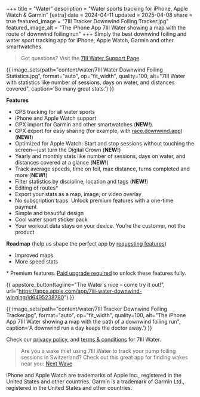 +++
title = "Water"
description = "Water sports tracking for iPhone, Apple Watch & Garmin"
[extra]
date = 2024-04-11
updated = 2025-04-08
share = true
featured_image = "7III Tracker Downwind Foiling Tracker.jpg"
featured_image_alt = "The iPhone App 7III Water showing a map with the route of downwind foiling run"
+++
Simply the best downwind foiling and water sport tracking app for iPhone, Apple Watch, Garmin and other smartwatches.  

>Got questions? Visit the [7III Water Support Page](/water/support).

{{ image_sets(path="content/water/7III Water Downwind Foiling Statistics.jpg", format="auto", op="fit_width", quality=100, alt="7III Water with statistics like number of sessions, days on water, and distances covered", caption='So many great stats.') }}

**Features**
- GPS tracking for all water sports
- iPhone and Apple Watch support
- GPX import for Garmin and other smartwatches (**NEW!**)
- GPX export for easy sharing (for example, with [race.downwind.app](https://race.downwind.app/)) (**NEW!**)
- Optimized for Apple Watch: Start and stop sessions without touching the screen—just turn the Digital Crown (**NEW!**)
- Yearly and monthly stats like number of sessions, days on water, and distances covered at a glance (**NEW!**)
- Track average speeds, time on foil, max distance, turns completed and more (**NEW!**)
- Filter statistics by discipline, location and tags (**NEW!**)
- Editing of routes*
- Export your stats as a map, image, or video overlay
- No subscription traps: Unlock premium features with a one-time payment
- Simple and beautiful design
- Cool water sport sticker pack
- Your workout data stays on your device. You’re the customer, not the product

**Roadmap** (help us shape the perfect app by [requesting features](/water/support#feature-requests))
- Improved maps
- More speed stats

<div class="footnote-definition">
<p>* Premium features. <a href="/water/support#what-premium-upgrades-are-available">Paid upgrade required</a> to unlock these features fully.</p>
</div>

{{ appstore_button(tagline="The Water's nice – come try it out!", url="https://apps.apple.com/app/7iii-water-downwind-winging/id6495238780") }}

{{ image_sets(path="content/water/7III Tracker Downwind Foiling Tracker.jpg", format="auto", op="fit_width", quality=100, alt="The iPhone App 7III Water showing a map with the path of a downwind foiling run", caption='A downwind run a day keeps the doctor away.') }}

Check our [privacy policy](/water/privacy-policy), and [terms & conditions](/water/terms-and-conditions) for 7III Water.

>Are you a wake thief using 7III Water to track your pump foiling sessions in Switzerland? Check out this great app for finding wakes near you: [Next Wave](https://apps.apple.com/ch/app/next-wave/id6739363035)

<div class="footnote-definition"><p>iPhone and Apple Watch are trademarks of Apple Inc., registered in the United States and other countries. Garmin is a trademark of Garmin Ltd., registered in the United States and other countries.</p>
</div>